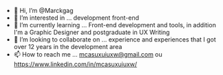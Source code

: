 - 👋 Hi, I’m @Marckgag
- 👀 I’m interested in ... development front-end
- 🌱 I’m currently learning ...  Front-end development and tools, in addition I'm a Graphic Designer and postgraduate in UX Writing
- 💞️ I’m looking to collaborate on ... experience and experiences that I got over 12 years in the development area
- 📫 How to reach me ... mcasuxuiuxw@gmail.com ou https://www.linkedin.com/in/mcasuxuiuxw/

<!---
Marckgag/Marckgag is a ✨ special ✨ repository because its `README.md` (this file) appears on your GitHub profile.
You can click the Preview link to take a look at your changes.
--->
